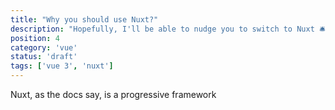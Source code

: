 ```yaml
---
title: "Why you should use Nuxt?"
description: "Hopefully, I'll be able to nudge you to switch to Nuxt 🛎"
position: 4
category: 'vue'
status: 'draft'
tags: ['vue 3', 'nuxt']
---
```


Nuxt, as the docs say, is a progressive framework